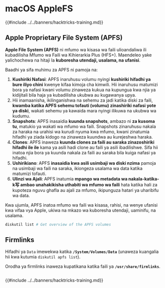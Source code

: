 # macOS AppleFS

{{#include ../../banners/hacktricks-training.md}}

## Apple Proprietary File System (APFS)

**Apple File System (APFS)** ni mfumo wa kisasa wa faili ulioandaliwa ili kubadilisha Mfumo wa Faili wa Kihierarkia Plus (HFS+). Maendeleo yake yalichochewa na hitaji la **kuboresha utendaji, usalama, na ufanisi**.

Baadhi ya sifa muhimu za APFS ni pamoja na:

1. **Kushiriki Nafasi**: APFS inaruhusu volumu nyingi **kushiriki hifadhi ya bure iliyo chini** kwenye kifaa kimoja cha kimwili. Hii inaruhusu matumizi bora ya nafasi kwani volumu zinaweza kukua na kupungua kwa njia ya kidijitali bila haja ya kubadilisha ukubwa au kugawanya upya.
1. Hii inamaanisha, ikilinganishwa na sehemu za jadi katika diski za faili, **kwamba katika APFS sehemu tofauti (volumu) zinashiriki nafasi yote ya diski**, wakati sehemu ya kawaida mara nyingi ilikuwa na ukubwa wa kudumu.
2. **Snapshots**: APFS inasaidia **kuunda snapshots**, ambazo ni **za kusoma tu**, matukio ya wakati wa mfumo wa faili. Snapshots zinaruhusu nakala za haraka na urahisi wa kurudi nyuma kwa mfumo, kwani zinatumia hifadhi ya ziada kidogo na zinaweza kuundwa au kurejeshwa haraka.
3. **Clones**: APFS inaweza **kuunda clones za faili au saraka zinazoshiriki hifadhi ile ile** kama ya asili hadi clone au faili ya asili ibadilishwe. Sifa hii inatoa njia bora ya kuunda nakala za faili au saraka bila kuiga nafasi ya hifadhi.
4. **Ushirikiano**: APFS **inasaidia kwa asili usimbaji wa diski nzima** pamoja na usimbaji wa faili na saraka, ikiongeza usalama wa data katika matumizi tofauti.
5. **Ulinzi wa Ajali**: APFS inatumia **mpango wa metadata wa nakala-katika-k写 ambao unahakikisha uthabiti wa mfumo wa faili** hata katika hali za kupoteza nguvu ghafla au ajali za mfumo, ikipunguza hatari ya uharibifu wa data.

Kwa ujumla, APFS inatoa mfumo wa faili wa kisasa, rahisi, na wenye ufanisi kwa vifaa vya Apple, ukiwa na mkazo wa kuboresha utendaji, uaminifu, na usalama.
```bash
diskutil list # Get overview of the APFS volumes
```
## Firmlinks

Hifadhi ya `Data` imewekwa katika **`/System/Volumes/Data`** (unaweza kuangalia hii kwa kutumia `diskutil apfs list`).

Orodha ya firmlinks inaweza kupatikana katika faili ya **`/usr/share/firmlinks`**.
```bash

```
{{#include ../../banners/hacktricks-training.md}}
